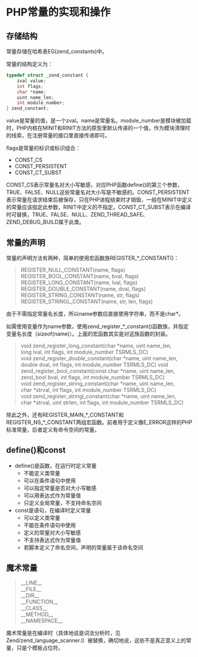 # PHP常量的实现和操作


## 存储结构

常量存储在哈希表EG(zend\_constants)中。

常量的结构定义为：

```c
typedef struct _zend_constant {
	zval value;
	int flags;
	char *name;
	uint name_len;
	int module_number;
} zend_constant;
```

value是常量的值，是一个zval。name是常量名。module\_number是模块被加载时，PHP内核在MINIT和RINIT方法的原型里默认传递的一个值，作为模块清理时的线索，在注册常量的接口里直接传递即可。

flags是常量的标识或标识组合：

  - CONST\_CS
  - CONST\_PERSISTENT
  - CONST\_CT\_SUBST

CONST\_CS表示常量名对大小写敏感，对应PHP函数define()的第三个参数，TRUE、FALSE、NULL这些常量名对大小写是不敏感的。CONST\_PERSISTENT表示常量在请求结束后被保存，只在PHP进程结束时才销毁，一般在MINIT中定义的常量应该指定此参数，RINIT中定义的不指定。CONST\_CT\_SUBST表示在编译时可替换，TRUE、FALSE、NULL、ZEND\_THREAD\_SAFE、ZEND\_DEBUG\_BUILD属于此类。

## 常量的声明

常量的声明方法有两种，简单的使用宏函数族REGISTER\_\*\_CONSTANT()：

>REGISTER\_NULL\_CONSTANT(name, flags)
>REGISTER\_BOOL\_CONSTANT(name, bval, flags)
>REGISTER\_LONG\_CONSTANT(name, lval, flags)
>REGISTER\_DOUBLE\_CONSTANT(name, dval, flags)
>REGISTER\_STRING\_CONSTANT(name, str, flags)
>REGISTER\_STRINGL\_CONSTANT(name, str, len, flags)

由于不需指定常量名长度，所以name参数应直接使用字符串，而不是char\*。

如需使用变量作为name参数，使用zend\_register\_\*\_constant()函数族，并指定变量名长度（sizeof(name)）。上面的宏函数其实是对这族函数的封装。

>void zend\_register\_long\_constant(char \*name, uint name\_len, long lval, int flags, int module\_number TSRMLS\_DC)
>void zend\_register\_double\_constant(char \*name, uint name\_len, double dval, int flags, int module\_number TSRMLS\_DC)
>void zend\_register\_bool\_constant(const char \*name, uint name\_len, zend\_bool bval, int flags, int module\_number TSRMLS\_DC)
>void zend\_register\_string\_constant(char \*name, uint name\_len, char \*strval, int flags, int module\_number TSRMLS\_DC)
>void zend\_register\_stringl\_constant(char \*name, uint name\_len, char \*strval, uint strlen, int flags, int module\_number TSRMLS\_DC)

除此之外，还有REGISTER\_MAIN\_\*\_CONSTANT和REGISTER\_NS\_\*\_CONSTANT两组宏函数。前者用于定义像E\_ERROR这样的PHP标准常量，后者定义有命令空间的常量。

## define()和const

  - define()是函数，在运行时定义常量
    - 不能定义类常量
    - 可以在条件语句中使用
    - 可以指定常量是否对大小写敏感
    - 可以用表达式作为常量值
    - 只定义全局常量，不支持命名空间
  - const是语句，在编译时定义常量
    - 可以定义类常量
    - 不能在条件语句中使用
    - 定义的常量对大小写敏感
    - 不支持表达式作为常量值
    - 若脚本定义了命名空间，声明的常量属于该命名空间

## 魔术常量

>\_\_LINE\_\_  
>\_\_FILE\_\_  
>\_\_DIR\_\_  
>\_\_FUNCTION\_\_  
>\_\_CLASS\_\_  
>\_\_METHOD\_\_  
>\_\_NAMESPACE\_\_  

魔术常量是在编译时（具体地说是词法分析时，见Zend/zend\_language\_scanner.l）被替换，确切地说，这些不是真正意义上的常量，只是个模板占位符。

